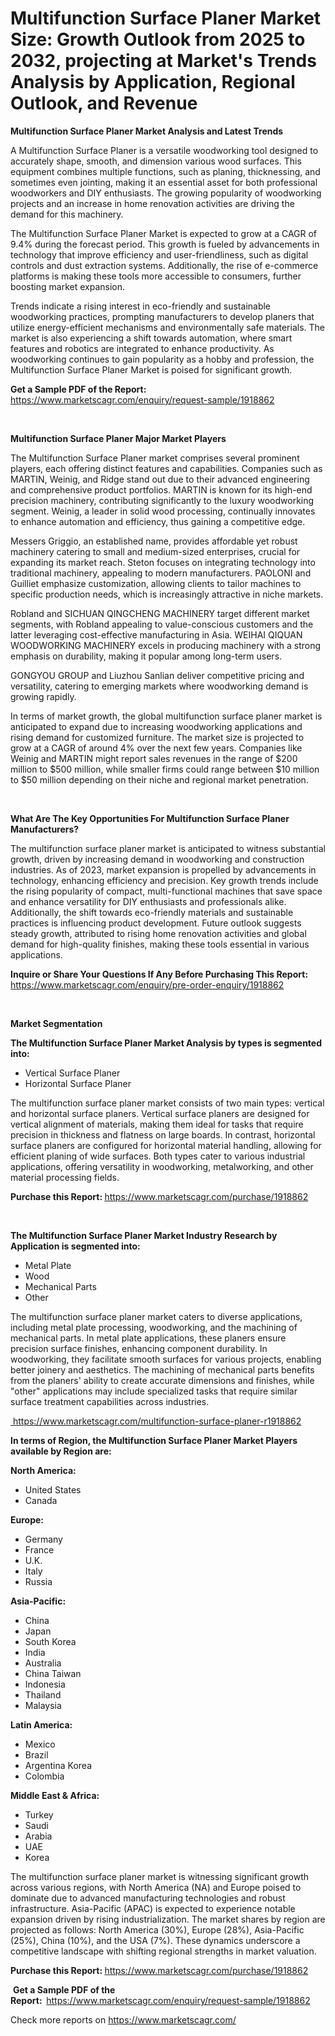 <p><h1>Multifunction Surface Planer Market Size: Growth Outlook from 2025 to 2032, projecting at Market's Trends Analysis by Application, Regional Outlook, and Revenue</h1></p><p><strong>Multifunction Surface Planer Market Analysis and Latest Trends</strong></p>
<p><p>A Multifunction Surface Planer is a versatile woodworking tool designed to accurately shape, smooth, and dimension various wood surfaces. This equipment combines multiple functions, such as planing, thicknessing, and sometimes even jointing, making it an essential asset for both professional woodworkers and DIY enthusiasts. The growing popularity of woodworking projects and an increase in home renovation activities are driving the demand for this machinery.</p><p>The Multifunction Surface Planer Market is expected to grow at a CAGR of 9.4% during the forecast period. This growth is fueled by advancements in technology that improve efficiency and user-friendliness, such as digital controls and dust extraction systems. Additionally, the rise of e-commerce platforms is making these tools more accessible to consumers, further boosting market expansion. </p><p>Trends indicate a rising interest in eco-friendly and sustainable woodworking practices, prompting manufacturers to develop planers that utilize energy-efficient mechanisms and environmentally safe materials. The market is also experiencing a shift towards automation, where smart features and robotics are integrated to enhance productivity. As woodworking continues to gain popularity as a hobby and profession, the Multifunction Surface Planer Market is poised for significant growth.</p></p>
<p><strong>Get a Sample PDF of the Report:&nbsp;</strong> <a href="https://www.marketscagr.com/enquiry/request-sample/1918862?utm_campaign=2800&utm_medium=2&utm_source=Github&utm_content=ia&utm_term=28032025&utm_id=multifunction-surface-planer">https://www.marketscagr.com/enquiry/request-sample/1918862</a></p>
<p>&nbsp;</p>
<p><strong>Multifunction Surface Planer Major Market Players</strong></p>
<p><p>The Multifunction Surface Planer market comprises several prominent players, each offering distinct features and capabilities. Companies such as MARTIN, Weinig, and Ridge stand out due to their advanced engineering and comprehensive product portfolios. MARTIN is known for its high-end precision machinery, contributing significantly to the luxury woodworking segment. Weinig, a leader in solid wood processing, continually innovates to enhance automation and efficiency, thus gaining a competitive edge.</p><p>Messers Griggio, an established name, provides affordable yet robust machinery catering to small and medium-sized enterprises, crucial for expanding its market reach. Steton focuses on integrating technology into traditional machinery, appealing to modern manufacturers. PAOLONI and Guilliet emphasize customization, allowing clients to tailor machines to specific production needs, which is increasingly attractive in niche markets.</p><p>Robland and SICHUAN QINGCHENG MACHINERY target different market segments, with Robland appealing to value-conscious customers and the latter leveraging cost-effective manufacturing in Asia. WEIHAI QIQUAN WOODWORKING MACHINERY excels in producing machinery with a strong emphasis on durability, making it popular among long-term users.</p><p>GONGYOU GROUP and Liuzhou Sanlian deliver competitive pricing and versatility, catering to emerging markets where woodworking demand is growing rapidly.</p><p>In terms of market growth, the global multifunction surface planer market is anticipated to expand due to increasing woodworking applications and rising demand for customized furniture. The market size is projected to grow at a CAGR of around 4% over the next few years. Companies like Weinig and MARTIN might report sales revenues in the range of $200 million to $500 million, while smaller firms could range between $10 million to $50 million depending on their niche and regional market penetration.</p></p>
<p>&nbsp;</p>
<p><strong>What Are The Key Opportunities For Multifunction Surface Planer Manufacturers?</strong></p>
<p><p>The multifunction surface planer market is anticipated to witness substantial growth, driven by increasing demand in woodworking and construction industries. As of 2023, market expansion is propelled by advancements in technology, enhancing efficiency and precision. Key growth trends include the rising popularity of compact, multi-functional machines that save space and enhance versatility for DIY enthusiasts and professionals alike. Additionally, the shift towards eco-friendly materials and sustainable practices is influencing product development. Future outlook suggests steady growth, attributed to rising home renovation activities and global demand for high-quality finishes, making these tools essential in various applications.</p></p>
<p><strong>Inquire or Share Your Questions If Any Before Purchasing This Report:</strong> <a href="https://www.marketscagr.com/enquiry/pre-order-enquiry/1918862?utm_campaign=2800&utm_medium=2&utm_source=Github&utm_content=ia&utm_term=28032025&utm_id=multifunction-surface-planer">https://www.marketscagr.com/enquiry/pre-order-enquiry/1918862</a></p>
<p>&nbsp;</p>
<p><strong>Market Segmentation</strong></p>
<p><strong>The Multifunction Surface Planer Market Analysis by types is segmented into:</strong></p>
<p><ul><li>Vertical Surface Planer</li><li>Horizontal Surface Planer</li></ul></p>
<p><p>The multifunction surface planer market consists of two main types: vertical and horizontal surface planers. Vertical surface planers are designed for vertical alignment of materials, making them ideal for tasks that require precision in thickness and flatness on large boards. In contrast, horizontal surface planers are configured for horizontal material handling, allowing for efficient planing of wide surfaces. Both types cater to various industrial applications, offering versatility in woodworking, metalworking, and other material processing fields.</p></p>
<p><strong>Purchase this Report:&nbsp;</strong><a href="https://www.marketscagr.com/purchase/1918862?utm_campaign=2800&utm_medium=2&utm_source=Github&utm_content=ia&utm_term=28032025&utm_id=multifunction-surface-planer">https://www.marketscagr.com/purchase/1918862</a></p>
<p>&nbsp;</p>
<p><strong>The Multifunction Surface Planer Market Industry Research by Application is segmented into:</strong></p>
<p><ul><li>Metal Plate</li><li>Wood</li><li>Mechanical Parts</li><li>Other</li></ul></p>
<p><p>The multifunction surface planer market caters to diverse applications, including metal plate processing, woodworking, and the machining of mechanical parts. In metal plate applications, these planers ensure precision surface finishes, enhancing component durability. In woodworking, they facilitate smooth surfaces for various projects, enabling better joinery and aesthetics. The machining of mechanical parts benefits from the planers' ability to create accurate dimensions and finishes, while "other" applications may include specialized tasks that require similar surface treatment capabilities across industries.</p></p>
<p><a href="https://www.marketscagr.com/multifunction-surface-planer-r1918862?utm_campaign=2800&utm_medium=2&utm_source=Github&utm_content=ia&utm_term=28032025&utm_id=multifunction-surface-planer">&nbsp;https://www.marketscagr.com/multifunction-surface-planer-r1918862</a></p>
<p><strong>In terms of Region, the Multifunction Surface Planer Market Players available by Region are:</strong></p>
<p>
    <p> <strong> North America: </strong>
        <ul>
            <li>United States</li>
            <li>Canada</li>
        </ul>
        </p> 
    <p> <strong> Europe: </strong>
        <ul>
            <li>Germany</li>
            <li>France</li>
            <li>U.K.</li>
            <li>Italy</li>
            <li>Russia</li>
        </ul>
        </p> 
    <p> <strong> Asia-Pacific: </strong>
        <ul>
            <li>China</li>
            <li>Japan</li>
            <li>South Korea</li>
            <li>India</li>
            <li>Australia</li>
            <li>China Taiwan</li>
            <li>Indonesia</li>
            <li>Thailand</li>
            <li>Malaysia</li>
        </ul>
        </p> 
    <p> <strong> Latin America: </strong>
        <ul>
            <li>Mexico</li>
            <li>Brazil</li>
            <li>Argentina Korea</li>
            <li>Colombia</li>
        </ul>
        </p> 
    <p> <strong> Middle East & Africa: </strong>
        <ul>
            <li>Turkey</li>
            <li>Saudi</li>
            <li>Arabia</li>
            <li>UAE</li>
            <li>Korea</li>
        </ul>
    </p>
    </p>
<p><p>The multifunction surface planer market is witnessing significant growth across various regions, with North America (NA) and Europe poised to dominate due to advanced manufacturing technologies and robust infrastructure. Asia-Pacific (APAC) is expected to experience notable expansion driven by rising industrialization. The market shares by region are projected as follows: North America (30%), Europe (28%), Asia-Pacific (25%), China (10%), and the USA (7%). These dynamics underscore a competitive landscape with shifting regional strengths in market valuation.</p></p>
<p><strong>Purchase this Report: </strong><a href="https://www.marketscagr.com/purchase/1918862?utm_campaign=2800&utm_medium=2&utm_source=Github&utm_content=ia&utm_term=28032025&utm_id=multifunction-surface-planer">https://www.marketscagr.com/purchase/1918862</a></p>
<p>&nbsp;<strong>Get a Sample PDF of the Report:&nbsp;&nbsp;</strong><a href="https://www.marketscagr.com/enquiry/request-sample/1918862?utm_campaign=2800&utm_medium=2&utm_source=Github&utm_content=ia&utm_term=28032025&utm_id=multifunction-surface-planer">https://www.marketscagr.com/enquiry/request-sample/1918862</a></p>
<p><strong></strong></p>
<p>Check more reports on <a href="https://www.marketscagr.com/?utm_campaign=2800&utm_medium=2&utm_source=Github&utm_content=ia&utm_term=28032025&utm_id=multifunction-surface-planer">https://www.marketscagr.com/</a></p>
